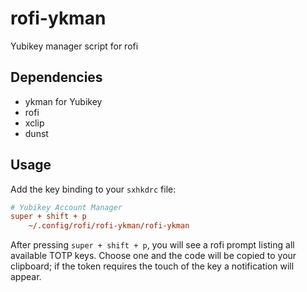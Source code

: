 # rofi-ykman

Yubikey manager script for rofi

## Dependencies

* ykman for Yubikey
* rofi
* xclip
* dunst

## Usage

Add the key binding to your `sxhkdrc` file:

```ini
# Yubikey Account Manager
super + shift + p
    ~/.config/rofi/rofi-ykman/rofi-ykman
```

After pressing `super + shift + p`, you will see a rofi prompt listing all available TOTP keys. Choose one and the code will be copied to your clipboard; if the token requires the touch of the key a notification will appear.
